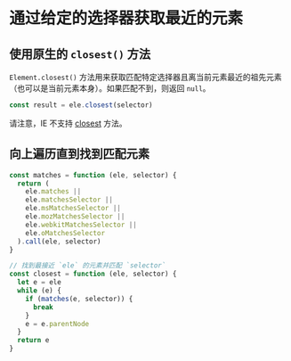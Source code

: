 # 通过给定的选择器获取最近的元素

## 使用原生的 `closest()` 方法

`Element.closest()` 方法用来获取匹配特定选择器且离当前元素最近的祖先元素（也可以是当前元素本身）。如果匹配不到，则返回 `null`。

```js
const result = ele.closest(selector)
```

请注意，IE 不支持 [closest](https://developer.mozilla.org/en-US/docs/Web/API/Element/closest) 方法。

## 向上遍历直到找到匹配元素

```js
const matches = function (ele, selector) {
  return (
    ele.matches ||
    ele.matchesSelector ||
    ele.msMatchesSelector ||
    ele.mozMatchesSelector ||
    ele.webkitMatchesSelector ||
    ele.oMatchesSelector
  ).call(ele, selector)
}

// 找到最接近 `ele` 的元素并匹配 `selector`
const closest = function (ele, selector) {
  let e = ele
  while (e) {
    if (matches(e, selector)) {
      break
    }
    e = e.parentNode
  }
  return e
}
```
